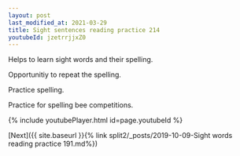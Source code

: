 ```yaml
---
layout: post
last_modified_at: 2021-03-29
title: Sight sentences reading practice 214
youtubeId: jzetrrjjxZ0
---
```

 
 
Helps to learn sight words and their spelling.

Opportunitiy to repeat the spelling. 

Practice spelling. 
 
Practice for spelling bee competitions. 
 
{% include youtubePlayer.html id=page.youtubeId %}
 
 

[Next]({{ site.baseurl }}{% link  split2/_posts/2019-10-09-Sight words reading practice 191.md%})
 
